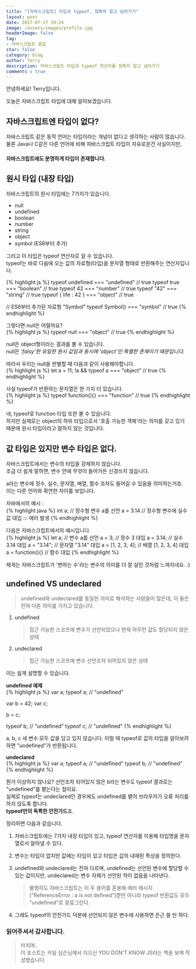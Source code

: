 ```yaml
---
title: "[자바스크립트] 타입과 typeof, 정확히 알고 넘어가기"
layout: post
date: 2017-07-17 19:24
image: /assets/images/profile.jpg
headerImage: false
tag:
- 자바스크립트 중급
star: false
category: blog
author: Terry
description: 자바스크립트 타입과 typeof 연산자를 정확히 알고 넘어가기
comments : true
---
```

안녕하세요! Terry입니다.  
  
오늘은 자바스크립트 타입에 대해 알아보겠습니다.

자바스크립트엔 타입이 없다?
---
자바스크립트 같은 동적 언어는 타입이라는 개념이 없다고 생각하는 사람이 많습니다.  
물론 Java나 C같은 다른 언어에 비해 자바스크립트 타입이 자유로운건 사실이지만,  
#### 자바스크립트에도 분명하게 타입이 존재합니다.  

원시 타입 (내장 타입)
---
자바스크립트의 원시 타입에는 7가지가 있습니다.  

- null  
- undefined  
- boolean  
- number  
- string  
- object  
- symbol (ES6부터 추가)  

그리고 이 타입은 typeof 연산자로 알 수 있습니다.  
typeof는 바로 다음에 오는 값의 자료형(타입)을 문자열 형태로 반환해주는 연산자입니다.  

{% highlight js %}
typeof undefined === "undefined" // true
typeof true === "boolean" // true
typeof 42 === "number" // true
typeof "42" === "string" // true
typeof { life : 42 } === "object" // true

// ES6부터 추가된  자료형 "Symbol"
typeof Symbol() === "symbol" // true
{% endhighlight %}

그렇다면 null은 어떨까요?  
{% highlight js %}
typeof null === "object" // true
{% endhighlight %}

null은 object형이라는 결과를 볼 수 있습니다.  
null은 _'falsy'한 유일한 원시 값임과 동시에 'object'인 특별한 존재이기 때문입니다._  

따라서 우리는 null을 판별할 때 다음과 같이 사용해야합니다.  
{% highlight js %}
let a = 11;
!a && typeof a === "object" // true
{% endhighlight %}
  
사실 typeof가 반환하는 문자열은 한 가지 더 있습니다.  
{% highlight js %}
typeof function(){} === "function" // true
{% endhighlight %}

네, typeof로 function 타입 또한 볼 수 있습니다.  
하지만 실제로는 object의 하위 타입으로서 '호출 가능한 객체'라는 의미를 갖고 있기 때문에 원시 타입이라고 말하지 않는 것입니다.  
  
값 타입은 있지만 변수 타입은 없다.
---
자바스크립트에서는 변수의 타입을 강제하지 않습니다.  
조금 더 쉽게 말하면, 변수 안에 무엇이 들어가든 신경쓰지 않습니다.  

a라는 변수에 정수, 실수, 문자열, 배열, 함수 조차도 들어갈 수 있음을 의미하는거죠.  
이는 다른 언어와 확연한 차이를 보입니다.  
  
자바에서의 예시 :  
{% highlight java %}
int a;  // 정수형 변수 a를 선언
a = 3.14 // 정수형 변수에 실수 값 대입 ::: 에러 발생
{% endhighlight %}

다음은 자바스크립트에서의 예시입니다.  
{% highlight js %}
let a; // 변수 a를 선언
a = 3; // 정수 3 대입
a = 3.14; // 실수 3.14 대입
a = "3.14"; // 문자열 "3.14" 대입
a = [1, 2, 3, 4]; // 배열 [1, 2, 3, 4] 대입
a = function(){}  // 함수 대입
{% endhighlight %}
  
제게는 자바스크립트가 '변하는 수'라는 변수의 의미를 더 잘 살린 것처럼 느껴지네요. :)  
  
undefined VS undeclared
---
> undefined와 undeclared를 동일한 의미로 해석하는 사람들이 많은데, 이 둘은 전혀 다른 의미를 가지고 있습니다.  


1. undefined
    > 접근 가능한 스코프에 변수가 선언되었으나 현재 아무런 값도 할당되지 않은 상태  

2. undeclared
    > 접근 가능한 스코프에 변수 선언조차 되어있지 않은 상태  

이는 쉽게 설명할 수 있습니다.

**undefined 예제**  
{% highlight js %}
var a; 
typeof a; // "undefined" 

var b = 42;
var c;

b = c;

typeof b; // "undefined" 
typeof c; // "undefined" 
{% endhighlight %}

a, b, c 세 변수 모두 값을 담고 있지 않습니다. 이럴 때 typeof로 값의 타입을 알아보려하면 "undefined"가 반환됩니다.  
  
**undeclared**  
{% highlight js %}
var a; 
typeof a; // "undefined" 
typeof b; // "undefined" 
{% endhighlight %}

뭔가 이상하지 않나요? 선언조차 되어있지 않은 b라는 변수도 typeof 결과로는 "undefined"를 뱉는다는 점이요.  
실제로 typeof는 undeclared인 경우에도 undefined를 뱉어 브라우저가 오류 처리를 하지 않도록 합니다.  
**typeof만의 독특한 안전가드**죠.  

<div class="breaker"></div>
  
정리하면 다음과 같습니다.
1. 자바스크립트에는 7가지 내장 타입이 있고, typeof 연산자를 이용해 타입명을 문자열로서 알아낼 수 있다.  
2. 변수는 타입이 없지만 값에는 타입이 있고 타입은 값의 내재된 특성을 정의한다.  
3. undefined와 undeclared는 전혀 다르며, undefined는 선언된 변수에 할당할 수 있는 값이지만, undeclared는 변수 자체가 선언된 적이 없음을 나타낸다.  
    > 불행히도 자바스크립트는 이 두 용어를 혼용해 에러 메시지("ReferenceError : a is not defined")뿐만 아니라 typeof 반환값도 모두 "undefined"로 뭉뚱그린다.  

4. 그래도 typeof의 안전가드 덕분에 선언되지 않은 변수에 사용하면 은근 쓸 만 하다.
  
### 읽어주셔서 감사합니다.
  
> 마치며..  
> 이 포스트는 카일 심슨님께서 지으신 YOU DON'T KNOW JS라는 책을 보며 작성했습니다.  
